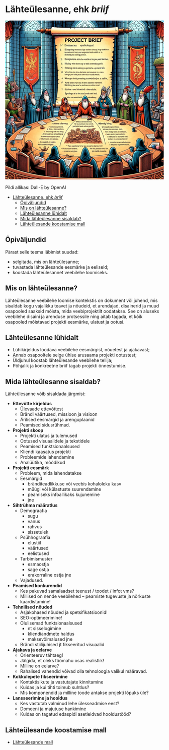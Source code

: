 # Lähteülesanne, ehk _briif_

![Briif](Brief.webp)

Pildi allikas: Dall-E by OpenAI

- [Lähteülesanne, ehk _briif_](#lähteülesanne-ehk-briif)
  - [Õpiväljundid](#õpiväljundid)
  - [Mis on lähteülesanne?](#mis-on-lähteülesanne)
  - [Lähteülesanne lühidalt](#lähteülesanne-lühidalt)
  - [Mida lähteülesanne sisaldab?](#mida-lähteülesanne-sisaldab)
  - [Lähteülesande koostamise mall](#lähteülesande-koostamise-mall)

## Õpiväljundid

Pärast selle teema läbimist suudad:

- selgitada, mis on lähteülesanne;
- tuvastada lähteülesande eesmärke ja eeliseid;
- koostada lähteülesannet veebilehe loomiseks.

## Mis on lähteülesanne?

Lähteülesanne veebilehe loomise kontekstis on dokument või juhend, mis sisaldab kogu vajalikku teavet ja nõudeid, et arendajad, disainerid ja muud osapooled saaksid mõista, mida veebiprojektilt oodatakse. See on aluseks veebilehe disaini ja arenduse protsessile ning aitab tagada, et kõik osapooled mõistavad projekti eesmärke, ulatust ja ootusi.

## Lähteülesanne lühidalt

- Lühikirjeldus loodava veebilehe eesmärgist, nõuetest ja ajakavast;
- Annab osapooltele selge ühise arusaama projekti ootustest;
- Üldjuhul koostab lähteülesande veebilehe tellija;
- Põhjalik ja konkreetne briif tagab projekti õnnestumise.

## Mida lähteülesanne sisaldab?

Lähteülesanne võib sisaldada järgmist:

- **Ettevõtte kirjeldus**
  - Ülevaade ettevõttest
  - Brändi väärtused, missioon ja visioon
  - Ärilised eesmärgid ja arenguplaanid
  - Peamised sidusrühmad.
- **Projekti skoop**
  - Projekti ulatus ja tulemused
  - Ootused visuaalidele ja tekstidele
  - Peamised funktsionaalsused
  - Kliendi kaasatus projekti
  - Probleemide lahendamine
  - Analüütika, mõõdikud
- **Projekti eesmärk**
  - Probleem, mida lahendatakse
  - Eesmärgid
    - bränditeadlikkuse või veebis kohaloleku kasv
    - müügi või külastuste suurendamine
    - peamiseks infoallikaks kujunemine
    - jne
- **Sihtrühma määratlus**
  - Demograafia
    - sugu
    - vanus
    - rahvus
    - sissetulek
  - Psühhograafia
    - elustiil
    - väärtused
    - eelistused
  - Tarbimismuster
    - esmaostja
    - sage ostja
    - erakorraline ostja jne
  - Vajadused.
- **Peamised konkurendid**
  - Kes pakuvad samalaadset teenust / toodet / infot vms?
  - Millised on nende veebilehed – peamiste tugevuste ja nõrkuste kaardistamine!
- **Tehnilised nõuded**
  - Asjakohased nõuded ja spetsifikatsioonid!
  - SEO-optimeerimine!
  - Olulisemad funktsionaalsused
    - nt sisselogimine
    - kliendiandmete haldus
    - maksevõimalused jne
  - Brändi stiilijuhised jt fikseeritud visuaalid
- **Ajakava ja eelarve**
  - Orienteeruv tähtaeg!
  - Jälgida, et oleks töömahu osas realistlik!
  - Milline on eelarve?
  - Rahalised vahendid võivad olla tehnoloogia valikul määravad.
- **Kokkulepete fikseerimine**
  - Kontaktisikute ja vastutajate kinnitamine
  - Kuidas ja kui tihti toimub suhtlus?
  - Mis komponendid ja milline toode antakse projekti lõpuks üle?
- **Lansseerimine ja hooldus**
  - Kes vastutab valminud lehe ülesseadmise eest?
  - Domeeni ja majutuse hankimine
  - Kuidas on tagatud edaspidi asetleidvad hooldustööd?

## Lähteülesande koostamise mall

- [Lähteülesande mall](Briif.pdf)
